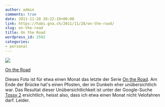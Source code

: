 ```yaml
---
author: admin
comments: true
date: 2011-11-28 20:22:19+00:00
link: https://habi.gna.ch/2011/11/28/on-the-road/
slug: on-the-road
title: On the Road
wordpress_id: 2592
categories:
- personal
---
```


[![](https://static.flickr.com/7141/6420542167_f6cc6e9e0f_m.jpg)](https://www.flickr.com/photos/habi/6420542167/)

[On the Road](https://www.flickr.com/photos/habi/6420542167/)

Dieses Foto ist für etwa einen Monat das letzte der Serie [On the Road](https://www.flickr.com/photos/habi/sets/72157627960195033/).
Am Ende der Brücke hat's einen Pfosten, der im Dunkeln eher unübersichtlich war.
Das Resultat dieser Unübersichtlichkeit ist unter der Google-Suche [Tossy 2](http://www.google.com/search?q=tossy+2) ersichtlich, heisst also, dass ich etwa einen Monat nicht Velofahren darf.
Leider.